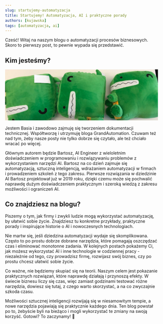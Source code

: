 ```yaml
---
slug: startujemy-automatyzacja
title: Startujemy! Automatyzacja, AI i praktyczne porady 
authors: [kujawska]
tags: [automatyzacja, ai]
---
```


Cześć! Witaj na naszym blogu o automatyzacji procesów biznesowych. Skoro to pierwszy post, to pewnie wypada się przedstawić.<!-- truncate -->

## Kim jesteśmy?  

![Docusaurus Plushie](./docusaurus-plushie-banner.jpeg)

Jestem Basia i zawodowo zajmuję się tworzeniem dokumentacji technicznej. Współtworzę i utrzymuję bloga GrandAutomation. Czuwam też nad tym, żeby nasze posty nie tylko dobrze się czytało, ale też chciało wracać po więcej.  

Głównym autorem będzie Bartosz, AI Engineer z wieloletnim doświadczeniem w programowaniu i rozwiązywaniu problemów z wykorzystaniem narzędzi AI. Bartosz na co dzień zajmuje się automatyzacją, sztuczną inteligencją, wdrażaniem automatyzacji w firmach i prowadzeniem szkoleń z tego zakresu. Pierwsze rozwiązania w dziedzinie AI Bartosz projektował już w 2019 roku, dzięki czemu może się pochwalić naprawdę dużym doświadczeniem praktycznym i szeroką wiedzą z zakresu możliwości i ograniczeń AI.  

## Co znajdziesz na blogu?  

Piszemy o tym, jak firmy i zwykli ludzie mogą wykorzystać automatyzację, by ułatwić sobie życie. Znajdziesz tu konkretne przykłady, praktyczne porady i inspirujące historie o AI i nowoczesnych technologiach. 

Nie martw się, jeśli dziedzina automatyzacji wydaje się skomplikowana. Często to po prostu dobrze dobrane narzędzia, które pomagają oszczędzać czas i eliminować monotonne zadania. W kolejnych postach pokażemy Ci, jak możesz wykorzystać AI i inne technologie w codziennej pracy - niezależnie od tego, czy prowadzisz firmę, rozwijasz swój biznes, czy po prostu chcesz ułatwić sobie życie.  

Co ważne, nie będziemy skupiać się na teorii. Naszym celem jest pokazanie praktycznych rozwiązań, które naprawdę działają i przynoszą efekty. W świecie biznesu liczy się czas, więc zamiast godzinami testować różne narzędzia, dowiesz się tutaj, z czego warto skorzystać, a na co zwyczajnie szkoda czasu.  

Możliwości sztucznej inteligencji rozwijają się w niesamowitym tempie, a nowe narzędzia pojawiają się praktycznie każdego dnia. Ten blog powstał po to, żebyście byli na bieżąco i mogli wykorzystać te zmiany na swoją korzyść. Gotowi? To zaczynamy! 🚀  
